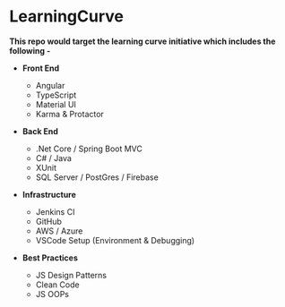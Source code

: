 # LearningCurve

**This repo would target the learning curve initiative which includes the following -**

- **Front End**

  - Angular
  - TypeScript
  - Material UI
  - Karma & Protactor

- **Back End**

  - .Net Core / Spring Boot MVC
  - C# / Java
  - XUnit
  - SQL Server / PostGres / Firebase

- **Infrastructure**

  - Jenkins CI
  - GitHub
  - AWS / Azure
  - VSCode Setup (Environment & Debugging)

- **Best Practices**

  - JS Design Patterns
  - Clean Code
  - JS OOPs
